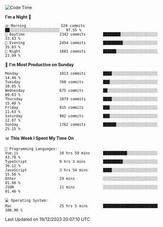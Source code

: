 <!--START_SECTION:waka-->
![Code Time](http://img.shields.io/badge/Code%20Time-3%2C435%20hrs%2057%20mins-blue)

**I'm a Night 🦉** 

```text
🌞 Morning                529 commits         ██░░░░░░░░░░░░░░░░░░░░░░░   07.55 % 
🌆 Daytime                2342 commits        ████████░░░░░░░░░░░░░░░░░   33.43 % 
🌃 Evening                2454 commits        █████████░░░░░░░░░░░░░░░░   35.03 % 
🌙 Night                  1681 commits        ██████░░░░░░░░░░░░░░░░░░░   23.99 % 
```
📅 **I'm Most Productive on Sunday** 

```text
Monday                   1013 commits        ████░░░░░░░░░░░░░░░░░░░░░   14.46 % 
Tuesday                  760 commits         ███░░░░░░░░░░░░░░░░░░░░░░   10.85 % 
Wednesday                675 commits         ██░░░░░░░░░░░░░░░░░░░░░░░   09.63 % 
Thursday                 1079 commits        ████░░░░░░░░░░░░░░░░░░░░░   15.40 % 
Friday                   815 commits         ███░░░░░░░░░░░░░░░░░░░░░░   11.63 % 
Saturday                 902 commits         ███░░░░░░░░░░░░░░░░░░░░░░   12.87 % 
Sunday                   1762 commits        ██████░░░░░░░░░░░░░░░░░░░   25.15 % 
```


📊 **This Week I Spent My Time On** 

```text
💬 Programming Languages: 
Vue.js                   10 hrs 59 mins      ███████████░░░░░░░░░░░░░░   43.78 % 
TypeScript               9 hrs 3 mins        █████████░░░░░░░░░░░░░░░░   36.12 % 
JavaScript               3 hrs 54 mins       ████░░░░░░░░░░░░░░░░░░░░░   15.56 % 
Other                    29 mins             ░░░░░░░░░░░░░░░░░░░░░░░░░   01.98 % 
JSON                     21 mins             ░░░░░░░░░░░░░░░░░░░░░░░░░   01.46 % 

💻 Operating System: 
Mac                      25 hrs 5 mins       █████████████████████████   100.00 % 
```


 Last Updated on 19/12/2023 20:07:10 UTC
<!--END_SECTION:waka-->
